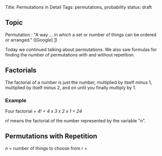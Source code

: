 Title: Permutations in Detail
Tags: permutations, probability
status: draft

## Topic

Permutation
:    "A way ... in which a set or number of things can be ordered or arranged." ([Google] [1])

Today we continued talking about permutations. We also saw formulas for 
finding the number of permutations with and without repetition.

## Factorials

The factorial of a number is just the number, multiplied by itself minus 1, 
multiplied by itself minus 2, and on until you finally multiply by 1.

### Example

Four factorial = *4! = 4 x 3 x 2 x 1 = 24*

n! means the factorial of the number represented by the variable "n".

## Permutations with Repetition

*n* = number of things to choose from
*r* = 


[1]: https://www.google.com.mx/search?q=define%3A+permutation
